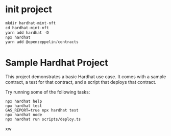 # init project

```javascript
mkdir hardhat-mint-nft
cd hardhat-mint-nft
yarn add hardhat -D
npx hardhat
yarn add @openzeppelin/contracts
```

# Sample Hardhat Project

This project demonstrates a basic Hardhat use case. It comes with a sample contract, a test for that contract, and a script that deploys that contract.

Try running some of the following tasks:

```shell
npx hardhat help
npx hardhat test
GAS_REPORT=true npx hardhat test
npx hardhat node
npx hardhat run scripts/deploy.ts
```

xw

